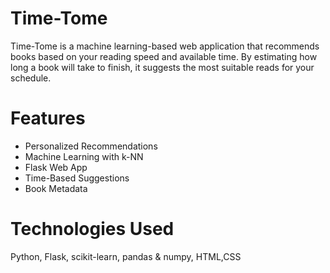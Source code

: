 # Time-Tome

Time-Tome is a machine learning-based web application that recommends books based on your reading speed and available time. By estimating how long a book will take to finish, it suggests the most suitable reads for your schedule.

# Features

* Personalized Recommendations
* Machine Learning with k-NN
* Flask Web App
* Time-Based Suggestions
* Book Metadata

# Technologies Used 

Python,
Flask,
scikit-learn,
pandas & numpy,
HTML,CSS

